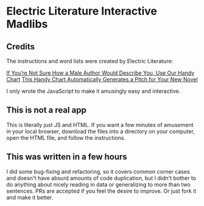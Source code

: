 # Electric Literature Interactive Madlibs

## Credits

The instructions and word lists were created by Electric Literature:

[If You’re Not Sure How a Male Author Would Describe You, Use Our Handy Chart](https://electricliterature.com/if-youre-not-sure-how-a-male-author-would-describe-you-use-our-handy-chart-6a44afe0e586)
[This Handy Chart Automatically Generates a Pitch for Your New Novel](https://electricliterature.com/how-to-write-elevator-pitch-novel-publicity-infographic-a8ec74ecf7ce)

I only wrote the JavaScript to make it amusingly easy and interactive.

## This is not a real app

This is literally just JS and HTML. If you want a few minutes of amusement in your local browser, download the files into a directory on your computer, open the HTML file, and follow the instructions.

## This was written in a few hours

I did some bug-fixing and refactoring, so it covers common corner cases and doesn't have absurd amounts of code duplication, but I didn't bother to do anything about nicely reading in data or generalizing to more than two sentences. PRs are accepted if you feel the desire to improve. Or just fork it and make it better.